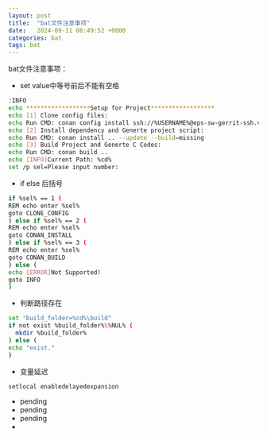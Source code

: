 ```yaml
---
layout: post
title:  "bat文件注意事项"
date:   2024-09-11 08:49:52 +0800
categories: bat  
tags: bat
---
```

bat文件注意事项：
- set value中等号前后不能有空格
``` bash
:INFO
echo ******************Setup for Project******************
echo [1] Clone config files:
echo Run CMD: conan config install ssh://%USERNAME%@eps-sw-gerrit-ssh.volvocars.net:29418/conan/cfg --type git
echo [2] Install dependency and Generte project script:
echo Run CMD: conan install .. --update --build=missing
echo [3] Build Project and Generte C Codes:
echo Run CMD: conan build ..
echo [INFO]Current Path: %cd% 
set /p sel=Please input number:
```
- if else 后括号
``` bash
if %sel% == 1 (
REM echo enter %sel%
goto CLONE_CONFIG
) else if %sel% == 2 (
REM echo enter %sel%
goto CONAN_INSTALL
) else if %sel% == 3 (
REM echo enter %sel%
goto CONAN_BUILD
) else (
echo [ERROR]Not Supported!
goto INFO
)
```
- 判断路径存在
``` bash
set "build_folder=%cd%\build"
if not exist %build_folder%\%NUL% (
  mkdir %build_folder%
) else (
echo "exist."
)
```
- 变量延迟
``` bash
setlocal enabledelayedexpansion 
``` 
- pending
- pending
- pending
- 
